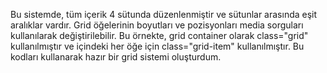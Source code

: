 Bu sistemde, tüm içerik 4 sütunda düzenlenmiştir ve sütunlar arasında eşit aralıklar vardır. Grid öğelerinin boyutları ve pozisyonları media sorguları kullanılarak değiştirilebilir.
Bu örnekte, grid container olarak class="grid" kullanılmıştır ve içindeki her öğe için class="grid-item" kullanılmıştır. Bu kodları kullanarak hazır bir grid sistemi oluşturdum.